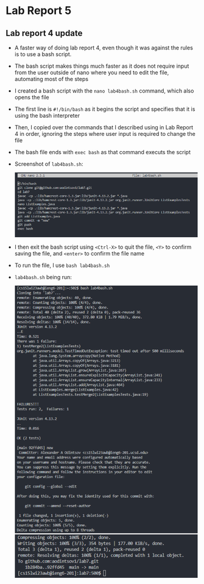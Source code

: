 # Lab Report 5

## Lab report 4 update

* A faster way of doing lab report 4, even though it was against the rules is to use a bash script.
* The bash script makes things much faster as it does not require input from the user outside of nano where you need to edit the file, automating most of the steps
* I created a bash script with the `nano lab4bash.sh` command, which also opens the file
* The first line is `#!/bin/bash` as it begins the script and specifies that it is using the bash interpreter
* Then, I copied over the commands that I described using in Lab Report 4 in order, ignoring the steps where user input is required to change the file
* The bash file ends with `exec bash` as that command executs the script
* Screenshot of `lab4bash.sh`:

  ![Image](lab9screenshot1.png)

* I then exit the bash script using `<Ctrl-X>` to quit the file, `<Y>` to confirm saving the file, and `<enter>` to confirm the file name
* To run the file, I use `bash lab4bash.sh`
* `lab4bash.sh` being run:

  ![Image](lab9screenshot2.png)
  ![Image](lab9screenshot3.png)
